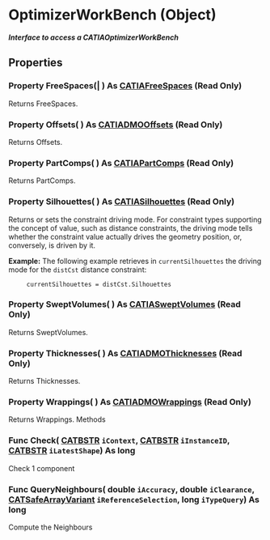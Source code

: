 # OptimizerWorkBench (Object)

**_Interface to access a CATIAOptimizerWorkBench_**

## Properties

### Property **FreeSpaces**(| ) As [CATIAFreeSpaces](../SMTInterfaces/interface_FreeSpaces_21174.md) (Read Only)

   Returns FreeSpaces.  
### Property **Offsets**( ) As [CATIADMOOffsets](../SMTInterfaces/interface_DMOOffsets_20948.md) (Read Only)

   Returns Offsets.  
### Property **PartComps**( ) As [CATIAPartComps](../SMTInterfaces/interface_PartComps_17839.md) (Read Only)

   Returns PartComps.  
### Property **Silhouettes**( ) As [CATIASilhouettes](../SMTInterfaces/interface_Silhouettes_27435.md) (Read Only)

   Returns or sets the constraint driving mode. For constraint types supporting the concept of value, such as distance constraints, the driving mode tells whether the constraint value actually drives the geometry position, or, conversely, is driven by it.

**Example:**     The following example retrieves in `currentSilhouettes` the driving mode for the `distCst` distance constraint:

```VBScript
     currentSilhouettes = distCst.Silhouettes

```

### Property **SweptVolumes**( ) As [CATIASweptVolumes](../SMTInterfaces/interface_SweptVolumes_32222.md) (Read Only)

   Returns SweptVolumes.  
### Property **Thicknesses**( ) As [CATIADMOThicknesses](../SMTInterfaces/interface_DMOThicknesses_41444.md) (Read Only)

   Returns Thicknesses.  
### Property **Wrappings**( ) As [CATIADMOWrappings](../SMTInterfaces/interface_Wrappings_18341.md) (Read Only)

   Returns Wrappings.  Methods

### Func **Check**( [CATBSTR](../System/typedef_CATBSTR_8129.md)  `iContext`,  [CATBSTR](../System/typedef_CATBSTR_8129.md)  `iInstanceID`,  [CATBSTR](../System/typedef_CATBSTR_8129.md)  `iLatestShape`) As long

   Check 1 component  
### Func **QueryNeighbours**( double  `iAccuracy`,  double  `iClearance`,  [CATSafeArrayVariant](../System/typedef_CATSafeArrayVariant_73843.md)  `iReferenceSelection`,  long  `iTypeQuery`) As long

   Compute the Neighbours